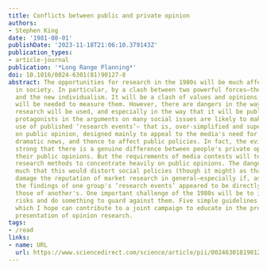 ```yaml
---
title: Conflicts between public and private opinion
authors:
- Stephen King
date: '1981-08-01'
publishDate: '2023-11-18T21:06:10.379143Z'
publication_types:
- article-journal
publication: '*Long Range Planning*'
doi: 10.1016/0024-6301(81)90127-8
abstract: The opportunities for research in the 1980s will be much affected by changes
  in society. In particular, by a clash between two powerful forces—the producer bureaucracy
  and the new individualism. It will be a clash of values and opinions; and research
  will be needed to measure them. However, there are dangers in the way that opinion
  research will be used, and especially in the way that it will be publicized. The
  protagonists in the arguments on many social issues are likely to make increasing
  use of published ‘research events’— that is, over-simplified and superficial figures
  on public opinion, designed mainly to appeal to the media's need for simple and
  dramatic news, and thence to affect public policies. In fact, the evidence is very
  strong that there is a genuine difference between people's private opinions and
  their public opinions. But the requirements of media contests will tend to force
  research methods to concentrate heavily on public opinions. The danger is not so
  much that this would distort social policies (though it might) as that it could
  damage the reputation of market research in general—especially if, as is likely,
  the findings of one group's ‘research events’ appeared to be directly opposed to
  those of another's. One important challenge of the 1980s will be to identify these
  risks and do something to guard against them. Five simple guidelines are suggested
  which I hope can contribute to a joint campaign to educate in the proper use and
  presentation of opinion research.
tags:
- /read
links:
- name: URL
  url: https://www.sciencedirect.com/science/article/pii/0024630181901278
---
```

